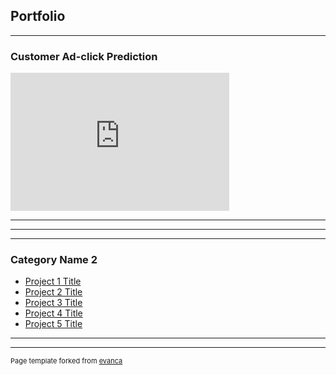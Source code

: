 ## Portfolio

---

### Customer Ad-click Prediction 

<!--[Machine Learning with Python](/sample_page)-->
<iframe src="https://onedrive.live.com/embed?resid=6C19BDFF54D91601%212963&amp;authkey=%21AElKid8sKg0pH-s&amp;em=2&amp;wdAr=1.7777777777777777" width="350px" height="221px" frameborder="0">This is an embedded <a target="_blank" href="https://office.com">Microsoft Office</a> presentation, powered by <a target="_blank" href="https://office.com/webapps">Office</a>.</iframe>

<!--<img src="images/dummy_thumbnail.jpg?raw=true"/>-->

---
<!--[Project 2 Title](/pdf/sample_presentation.pdf)
<img src="images/dummy_thumbnail.jpg?raw=true"/>-->

---
<!--[Project 3 Title](http://example.com/)
<img src="images/dummy_thumbnail.jpg?raw=true"/>>-->

---

### Category Name 2

- [Project 1 Title](http://example.com/)
- [Project 2 Title](http://example.com/)
- [Project 3 Title](http://example.com/)
- [Project 4 Title](http://example.com/)
- [Project 5 Title](http://example.com/)

---




---
<p style="font-size:11px">Page template forked from <a href="https://github.com/evanca/quick-portfolio">evanca</a></p>
<!-- Remove above link if you don't want to attibute -->
